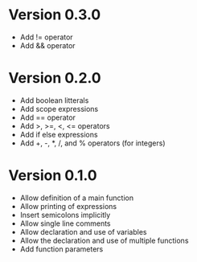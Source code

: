 # Version 0.3.0

- Add != operator
- Add && operator

# Version 0.2.0

- Add boolean litterals
- Add scope expressions
- Add == operator
- Add >, >=, <, <= operators
- Add if else expressions
- Add +, -, *, /, and % operators (for integers)

# Version 0.1.0

- Allow definition of a main function
- Allow printing of expressions
- Insert semicolons implicitly
- Allow single line comments
- Allow declaration and use of variables
- Allow the declaration and use of multiple functions
- Add function parameters
